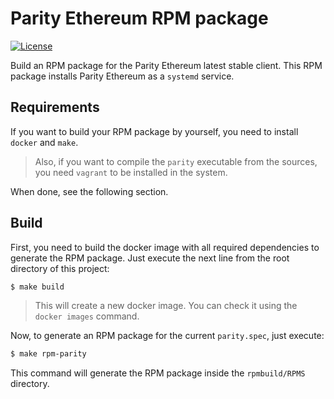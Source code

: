 # Parity Ethereum RPM package

[![License](https://img.shields.io/badge/License-GPLv3%202.0-brightgreen.svg?style=for-the-badge)](https://www.gnu.org/licenses/gpl-3.0)

Build an RPM package for the Parity Ethereum latest stable client. This RPM package installs Parity Ethereum as a `systemd` service.

## Requirements

If you want to build your RPM package by yourself, you need to install `docker` and `make`.
>Also, if you want to compile the `parity` executable from the sources, you need `vagrant` to be installed in the system.

When done, see the following section.

## Build

First, you need to build the docker image with all required dependencies to generate the RPM package. Just execute the next line from the root directory of this project:

```bash
$ make build
```

>This will create a new docker image. You can check it using the `docker images` command.

Now, to generate an RPM package for the current `parity.spec`, just execute:

```bash
$ make rpm-parity
```

This command will generate the RPM package inside the `rpmbuild/RPMS` directory.